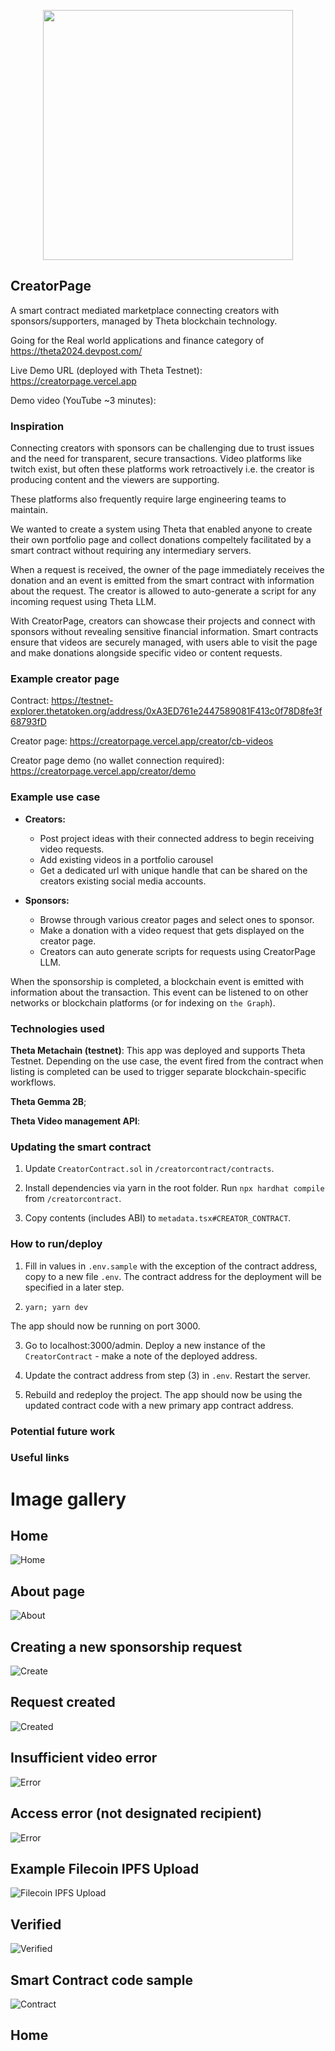 <p align='center'>
    <img src='https://i.ibb.co/yqZzy48/logo.png' width=400 />
</p>

## CreatorPage

A smart contract mediated marketplace connecting creators with sponsors/supporters, managed by Theta blockchain technology.

Going for the Real world applications and finance category of https://theta2024.devpost.com/

Live Demo URL (deployed with Theta Testnet): https://creatorpage.vercel.app

Demo video (YouTube ~3 minutes):

### Inspiration

Connecting creators with sponsors can be challenging due to trust issues and the need for transparent, secure transactions. Video platforms like twitch exist, but often these platforms work retroactively i.e. the creator is producing content and the viewers are supporting.

These platforms also frequently require large engineering teams to maintain.

We wanted to create a system using Theta that enabled anyone to create their own portfolio page and collect donations compeltely facilitated by a smart contract without requiring any intermediary servers.

When a request is received, the owner of the page immediately receives the donation and an event is emitted from the smart contract with information about the request. The creator is allowed to auto-generate a script for any incoming request using Theta LLM.

With CreatorPage, creators can showcase their projects and connect with sponsors without revealing sensitive financial information. Smart contracts ensure that videos are securely managed, with users able to visit the page and make donations alongside specific video or content requests.

### Example creator page

Contract: https://testnet-explorer.thetatoken.org/address/0xA3ED761e2447589081F413c0f78D8fe3f68793fD

Creator page: https://creatorpage.vercel.app/creator/cb-videos

Creator page demo (no wallet connection required): https://creatorpage.vercel.app/creator/demo

### Example use case

* **Creators:**
    * Post project ideas with their connected address to begin receiving video requests.
    * Add existing videos in a portfolio carousel
    * Get a dedicated url with unique handle that can be shared on the creators existing social media accounts.

* **Sponsors:**
    * Browse through various creator pages and select ones to sponsor.
    * Make a donation with a video request that gets displayed on the creator page.
    * Creators can auto generate scripts for requests using CreatorPage LLM.

When the sponsorship is completed, a blockchain event is emitted with information about the transaction. This event can be listened to on other networks or blockchain platforms (or for indexing on `the Graph`).

### Technologies used

**Theta Metachain (testnet)**: This app was deployed and supports Theta Testnet. Depending on the use case, the event fired from the contract when listing is completed can be used to trigger separate blockchain-specific workflows.

**Theta Gemma 2B**;

**Theta Video management API**:

### Updating the smart contract

1. Update `CreatorContract.sol` in `/creatorcontract/contracts`.

2. Install dependencies via yarn in the root folder. Run `npx hardhat compile` from `/creatorcontract`.

3. Copy contents (includes ABI) to `metadata.tsx#CREATOR_CONTRACT`.

### How to run/deploy

1. Fill in values in `.env.sample` with the exception of the contract address, copy to a new file `.env`. The contract address for the deployment will be specified in a later step.

2. `yarn; yarn dev`

The app should now be running on port 3000.

3.  Go to localhost:3000/admin. Deploy a new instance of the `CreatorContract` - make a note of the deployed address.

4. Update the contract address from step (3) in `.env`. Restart the server.

5. Rebuild and redeploy the project. The app should now be using the updated contract code with a new primary app contract address.

### Potential future work

### Useful links

# Image gallery

## Home

![Home](./img/home.png)

## About page

![About](./img/about.png)

## Creating a new sponsorship request

![Create](./img/create.png)

## Request created

![Created](./img/created.png)

## Insufficient video error

![Error](./img/error.png)

## Access error (not designated recipient)

![Error](./img/access.png)

## Example Filecoin IPFS Upload

![Filecoin IPFS Upload](./img/filecoin_ipfs_upload.png)

## Verified

![Verified](./img/verified.png)

## Smart Contract code sample

![Contract](./img/contract.png)
## Home
